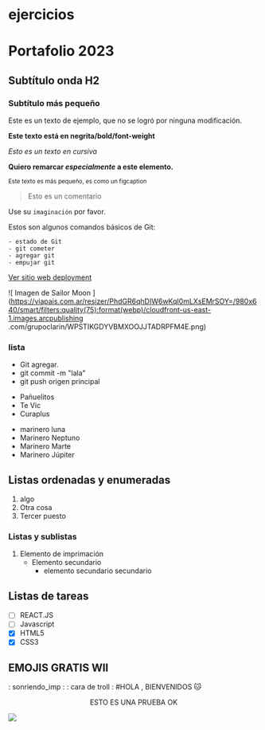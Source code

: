 # ejercicios
<!-- TÍTULO -->
#  Portafolio 2023
##  Subtítulo onda H2
###  Subtítulo más pequeño

Este es un texto de ejemplo, que no se logró por ninguna modificación.

<!-- Agregar negrita a un texto -->

**Este texto está en negrita/bold/font-weight**

<!-- Agregar cursiva -->

*Esto es un texto en cursiva*

<!-- Este texto alterna entre negrita y cursiva -->

**Quiero remarcar _especialmente_ a este elemento.**

<!-- Este texto es subíndice -->

<sub>Este texto es más pequeño, es como un figcaption</sub>

<!-- Este texto es una cita -->

> Esto es un comentario
<!-- Visualizar algo en un texto, con comillas -->

Use su `imaginación` por favor.

<!-- Remarcar algo en un texto, pero a nivel párrafo -->

Estos son algunos comandos básicos de Git:

```
- estado de Git
- git cometer
- agregar git
- empujar git
```

<!-- Este permite incorporar un enlace --> 
[ Ver sitio web deployment ](https://botcarola.github.io/porfolio-2023/)

<!-- Así añadimos imágenes --> 

![ Imagen de Sailor Moon ](https://viapais.com.ar/resizer/PhdGR6qhDIW6wKqI0mLXsEMrSOY=/980x640/smart/filters:quality(75):format(webp)/cloudfront-us-east-1.images.arcpublishing .com/grupoclarin/WPSTIKGDYVBMXOOJJTADRPFM4E.png)

<!-- Esto es una lista -->

###  lista

- Git agregar.
- git commit -m "lala"
- git push origen principal

* Pañuelitos
* Te Vic
* Curaplus

+ marinero luna
+ Marinero Neptuno
+ Marinero Marte
+ Marinero Júpiter

##  Listas ordenadas y enumeradas

1. algo
2. Otra cosa
3. Tercer puesto

###  Listas y sublistas

1. Elemento de imprimación
    - Elemento secundario
        - elemento secundario secundario

##  Listas de tareas

- [ ] REACT.JS
- [ ] Javascript
- [X] HTML5
- [X] CSS3

##  EMOJIS GRATIS WII

: sonriendo_imp :
: cara de troll :
#HOLA  , BIENVENIDOS 🐱

<p align="center">ESTO ES UNA PRUEBA OK</p>

<img src="https://viapais.com.ar/resizer/PhdGR6qhDIW6wKqI0mLXsEMrSOY=/980x640/smart/filters:quality(75):format(webp)/cloudfront-us-east-1.images.arcpublishing.com/ grupoclarin/WPSTIKGDYVBMXOOJJTADRPFM4E.png" align="centro">
